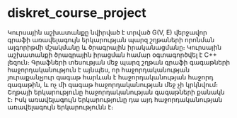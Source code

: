 # diskret_course_project
Կուրսային աշխատանքը նվիրված է տրված G(V, E) վերջավոր գրաֆի առավելագույն երկարության պարզ շղթաների որոնման ալգորիթմի մշակմանը և ծրագրային իրականացմանը։ Կուրսային աշխատանքի ծրագրային իրացման համար օգտագործվել է C++ լեզուն։
Գրաֆների տեսության մեջ պարզ շղթան գրաֆի գագաթների հաջորդականություն է այնպես, որ հաջորդականության յուրաքանչյուր գագաթ հարևան է հաջորդականության հաջորդ գագաթին, և ոչ մի գագաթ հաջորդականության մեջ չի կրկնվում։ Շղթայի երկարությունը հաջորդականության գագաթների քանակն է։ Իսկ առավելագույն երկարությունը դա այդ հաջորդականության առավելագույն երկարությունն է։
